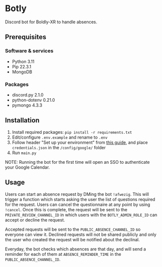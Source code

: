 # Botly
Discord bot for Boldly-XR to handle absences.

## Prerequisites
### Software & services
- Python 3.11
- Pip 22.3.1
- MongoDB

### Packages
- discord.py 2.1.0
- python-dotenv 0.21.0
- pymongo 4.3.3

## Installation
1. Install required packages: `pip install -r requirements.txt`
2. Edit/configure `.env.example` and rename to `.env`
3. Follow header "Set up your environment" from [this guide](https://developers.google.com/calendar/api/quickstart/python), and place `credentials.json` in the `/config/google/` folder
3. Run `main.py`

NOTE: Running the bot for the first time will open an SSO to authenticate your Google Calendar.

## Usage
Users can start an absence request by DMing the bot `!afwezig`. This will trigger a function which starts asking the user the list of questions required for the request. Users can cancel the questionnaire at any point by using `!cancel`. Once this is complete, the request will be sent to the `PRIVATE_REVIEW_CHANNEL_ID` in which users with the `BOTLY_ADMIN_ROLE_ID` can accept or decline the request.

Accepted requests will be sent to the `PUBLIC_ABSENCE_CHANNEL_ID` so everyone can view it. Declined requests will not be shared publicly and only the user who created the request will be notified about the declinal.

Everyday, the bot checks which absences are that day, and will send a reminder for each of them at `ABSENCE_REMINDER_TIME` in the `PUBLIC_ABSENCE_CHANNEL_ID`.
